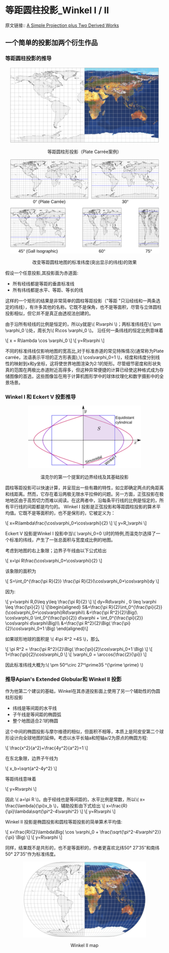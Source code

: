 # 等距圆柱投影_Winkel I / II
原文链接:: [A Simple Projection plus Two Derived Works](https://web.archive.org/web/20180630041352/http://progonos.com/furuti/MapProj/Normal/CartHow/HowER_W12/howER_W12.html)


## 一个简单的投影加两个衍生作品

### 等距圆柱投影的推导

<div align="center"><img src="./asserts/image_1623636104530_0.png"/></div> 
<center><p>等距圆柱形投影（Plate Carrée案例）</p></center>
<div align="center"><img src="./asserts/image_1623636159109_0.png"/></div> 
<center><p>改变等距圆柱地图的标准纬度(突出显示的纬线)的效果</p></center>

假设一个任意投影,其投影面为赤道面:
  * 所有经线都是等距的垂直标准线
  * 所有纬线都是水平、等距、等长的线
  
这样的一个矩形的结果是非常简单的圆柱等距投影（"等距 "只沿经线和一两条选定的纬线），有许多其他的名称。它既不是保角，也不是等面积，尽管与立体圆柱投影相似，但它并不是真正由透视法创建的。

由于沿所有经线的比例是恒定的，所以y就是\\( R\varphi \\)；两标准纬线在\\( \pm \varphi_0 \\)处，周长为\\( R\cos \varphi_0 \\)。 沿任何一条纬线的恒定比例意味着

  \\[ x = R\lambda \cos \varphi_0 \\]
  \\[ y=R\varphi \\]

不同的标准纬线仅影响地图的宽高比,对于标准赤道的常见特殊情况(通常称为Plate carrée，法语表示平坦的正方形表面),\\( \cos\varphi_0=1 \\)，经度和纬度分别线性的映射到x和y坐标，这将使世界地图渲染为2:1的矩形。尽管细节密度和形状失真的范围在两极比赤道附近高得多，但这种异常便捷的计算已经使这种格式成为存储图像的首选，这些图像旨在用于计算机图形学中的球体纹理化和数字摄影中的全景场景。

### Winkel I 和 Eckert V 投影推导

<div align="center"><img src="./asserts/image_1623637055635_0.png"/></div> 
<center><p>温克尔的第一个提案的边界经线及其基础投影</p></center>

圆柱等距投影可以快速计算，并呈现出一些有趣的特性，如立即确定两点的角距离和线距离。然而，它存在着沿两极无限水平拉伸的问题。另一方面，正弦投影在极地地区由于高剪切力而难以阅读。在这两者中，沿每条平行线的比例是恒定的，所有平行线的间距都是均匀的。
Winkel I 投影是正弦投影和等距圆柱投影的算术平均值。它既不是等面积的，也不是保形的，它被定义为：

  \\[ x=R\lambda\frac{\cos\varphi_0+\cos\varphi}{2} \\]
  \\[ y=R_\varphi \\]

Eckert V 投影是Winkel I 投影中当\\( \varphi_0=0 \\)时的特例,而温克尔选择了一个标准的纬线，产生了一张总面积与宽度成比例的地图。

考虑到地图的右上象限；边界子午线由以下公式给出

  \\[ x=\pi R\frac{\cos\varphi_0+\cos\varphi}{2} \\]

该象限的面积为

  \\[ S=\int_0^{\frac{\pi R}{2}} \frac{\pi R}{2}(\cos\varphi_0+\cos\varphi)dy \\]
  
因为:

  \\[ y=\varphi R,0\leq y\leq \frac{\pi R}{2} \\]
  \\[ dy=Rd\varphi , 0 \leq \varphi \leq \frac{\pi}{2} \\]
  \\[\begin{aligned}
  S&=\frac{\pi R}{2}\int_0^{\frac{\pi}{2}}(\cos\varphi_0+\cos\varphi)Rd\varphi\\\\
  &=\frac{\pi R^2}{2}\Big(\ \cos\varphi_0 \int_0^{\frac{\pi}{2}} d\varphi + \int_0^{\frac{\pi}{2}} \cos\varphi d\varphi\Big)\\\\
  &=\frac{\pi R^2}{2}\Big( \frac{\pi}{2}\cos\varphi_0+1 \Big)
  \end{aligned}\\]
  
如果球形地球的面积是 \\( 4\pi R^2 =4S \\)，那么

  \\[ \pi R^2 = \frac{\pi R^2}{2}\Big( \frac{\pi}{2}\cos\varphi_0+1 \Big) \\]
  \\[ 1=\frac{\pi}{2}\cos\varphi_0 \\]
  \\[ \varphi_0 = \arccos{\frac{2}{\pi}} \\]
  
因此标准纬线大概为:\\( \pm 50^\circ 27^\prime35 ^{\prime \prime} \\)

### 推导Apian's Extended Globular和 Winkel II 投影

作为他第二个建议的基础，Winkel在其赤道投影面上使用了另一个辅助性的伪圆柱形投影
  * 纬线是等间距的水平线
  * 子午线是等间距的椭圆弧
  * 整个地图适合2:1的椭圆
  
这个中间的椭圆投影与摩尔维德的相似，但面积不相等，本质上是阿皮安第二个球形设计向全球地图的延伸。考虑以水平长轴a和短轴a/2为原点的椭圆方程:

  \\[ \frac{x^2}{a^2}+\frac{4y^2}{a^2}=1 \\]

在东北象限，边界子午线为

  \\[ x_b=\sqrt{a^2-4y^2} \\]

等距纬线意味着

  \\[ y=R\varphi \\]

因此 \\( a=\pi R \\)。由于经线也是等间距的，水平比例是常数，所以\\( x= \frac{\lambda}{\pi}x_b \\)，辅助投影由下式给出
  \\[ x=\frac{R}{\pi}\lambda\sqrt{\pi^2-4\varphi^2} \\]
  \\[ y=R\varphi \\]

Winkel II 投影是椭圆投影和圆柱等距投影的简单算术平均值:

  \\[ x=\frac{R}{2}\lambda\Big( \cos \varphi_0 + \frac{\sqrt{\pi^2-4\varphi^2}}{\pi} \Big) \\]
  \\[ y=R\varphi \\]

同样，结果既不是共形的，也不是等面积的，作者更喜欢北纬50° 27′35″和南纬50° 27′35″作为标准纬度。
<div align="center"><img src="./asserts/image_1623640079205_0.png"/></div> 
<center><p>Winkel II map</p></center>